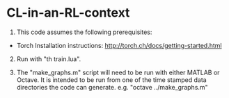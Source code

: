 # CL-in-an-RL-context

1) This code assumes the following prerequisites:

 - Torch
   Installation instructions: http://torch.ch/docs/getting-started.html

2) Run with "th train.lua".

3) The "make_graphs.m" script will need to be run with either MATLAB or Octave.
It is intended to be run from one of the time stamped data directories the code can generate.
e.g. "octave ../make_graphs.m"

